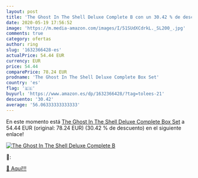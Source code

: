 ```yaml
---
layout: post
title: 'The Ghost In The Shell Deluxe Complete B con un 30.42 % de descuento'
date: 2020-05-19 17:56:52
image: 'https://m.media-amazon.com/images/I/51SUdXCdrkL._SL200_.jpg'
comments: true
category: ofertas
author: ring
slug: '1632366428-es'
actualPrice: 54.44 EUR
currency: EUR
price: 54.44
comparePrice: 78.24 EUR
prodname: 'The Ghost In The Shell Deluxe Complete Box Set'
country: 'es'
flag: '🇪🇸'
buyurl: 'https://www.amazon.es/dp/1632366428/?tag=tolees-21'
descuento: '30.42'
average: '56.06333333333333'
---
```


En este momento está [The Ghost In The Shell Deluxe Complete Box Set](https://www.amazon.es/dp/1632366428/?tag=tolees-21) a 54.44 EUR (original: 78.24 EUR) (30.42 %  de descuento) en el siguiente enlace!

[![The Ghost In The Shell Deluxe Complete B](https://m.media-amazon.com/images/I/51SUdXCdrkL._SL200_.jpg)](https://www.amazon.es/dp/1632366428/?tag=tolees-21)

🔎:


[🛒 Aquí!!!](https://www.amazon.es/dp/1632366428/?tag=tolees-21)
